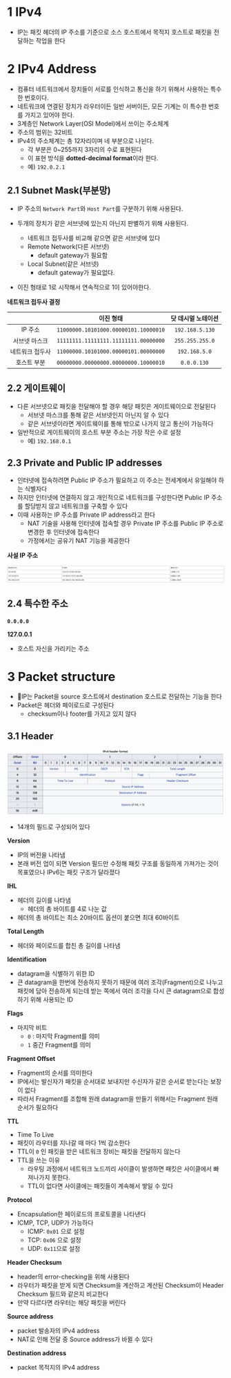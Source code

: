 # 1 IPv4

* IP는 패킷 헤더의 IP 주소를 기준으로 소스 호스트에서 목적지 호스트로 패킷을 전달하는 작업을 한다



# 2 IPv4 Address

* 컴퓨터 네트워크에서 장치들이 서로를 인식하고 통신을 하기 위해서 사용하는 특수한 번호이다.
* 네트워크에 연결된 장치가 라우터이든 일반 서버이든, 모든 기계는 이 특수한 번호를 가지고 있어야 한다.
* 3계층인 Network Layer(OSI Model)에서 쓰이는 주소체계
* 주소의 범위는 32비트
* IPv4의 주소체계는 총 12자리이며 네 부분으로 나뉜다. 
  * 각 부분은 0~255까지 3자리의 수로 표현된다
  * 이 표현 방식을 **dotted-decimal format**이라 한다.
  * 예) `192.0.2.1`



## 2.1 Subnet Mask(부분망)

* IP 주소의 `Network Part`와 `Host Part`를 구분하기 위해 사용된다.
* 두개의 장치가 같은 서브넷에 있는지 아닌지 판별하기 위해 사용된다.
  * 네트워크 접두사를 비교해 같으면 같은 서브넷에 있다
  * Remote Network(다른 서브넷)
    * default gateway가 필요함
  * Local Subnet(같은 서브넷)
    * default gateway가 필요없다.

* 이진 형태로 1로 시작해서 연속적으로 1이 있어야한다.



**네트워크 접두사 결정**

|                 |               이진 형태               | 닷 데시멀 노테이션 |
| :-------------: | :-----------------------------------: | :----------------: |
|     IP 주소     | `11000000.10101000.00000101.10000010` |  `192.168.5.130`   |
|  서브넷 마스크  | `11111111.11111111.11111111.00000000` |  `255.255.255.0`   |
| 네트워크 접두사 | `11000000.10101000.00000101.00000000` |   `192.168.5.0`    |
|   호스트 부분   | `00000000.00000000.00000000.10000010` |    `0.0.0.130`     |



## 2.2 게이트웨이

* 다른 서브넷으로 패킷을 전달해야 할 경우 해당 패킷은 게이트웨이으로 전달된다
  * 서브넷 마스크를 통해 같은 서브넷인지 아닌지 알 수 있다
  * 같은 서브넷이라면 게이트웨이를 통해 밖으로 나가지 않고 통신이 가능하다
* 일반적으로 게이트웨이의 호스트 부분 주소는 가장 작은 수로 설정
  * 예) `192.168.0.1`



## 2.3 Private and Public IP addresses

* 인터넷에 접속하려면 Public IP 주소가 필요하고 이 주소는 전세계에서 유일해야 하는 식별자다
* 하지만 인터넷에 연결하지 않고 개인적으로 네트워크를 구성한다면 Public IP 주소를 할당받지 않고 네트워크를 구축할 수 있다
* 이때 사용하는 IP 주소를 Private IP address라고 한다
  * NAT 기술을 사용해 인터넷에 접속할 경우 Private IP 주소를 Public IP 주소로 변경한 후 인터넷에 접속한다
  * 가정에서는 공유기 NAT 기능을 제공한다



**사설 IP 주소**

![image-20220721201641543](images/image-20220721201641543.png)



## 2.4 특수한 주소

**`0.0.0.0`**

**127.0.0.1**

* 호스트 자신을 가리키는 주소



# 3 Packet structure

* IP는 Packet을 source 호스트에서 destination 호스트로 전달하는 기능을 한다
* Packet은 헤더와 페이로드로 구성된다
  * checksum이나 footer를 가지고 있지 않다



## 3.1 Header

![image-20220720222402974](./images/1.png)

* 14개의 필드로 구성되어 있다



**Version**

* IP의 버전을 나타냄
* 본래 버전 업이 되면 Version 필드만 수정해 패킷 구조를 동일하게 가져가는 것이 목표였으나 IPv6는 패킷 구조가 달라졌다

**IHL**

* 헤더의 길이를 나타냄
  * 헤더의 총 바이트를 4로 나눈 값
* 헤더의 총 바이트는 최소 20바이트 옵션이 붙으면 최대 60바이트

**Total Length**

* 헤더와 페이로드를 합친 총 길이를 나타냄

**Identification**

* datagram을 식별하기 위한 ID
* 큰 datagram을 한번에 전송하지 못하기 때문에 여러 조각(Fragment)으로 나누고 패킷에 담아 전송하게 되는데 받는 쪽에서 여러 조각을 다시 큰 datagram으로 합성하기 위해 사용되는 ID

**Flags**

* 마지막 비트
  * `0` : 마지막 Fragment를 의미
  * `1` 중간 Fragment를 의미

**Fragment Offset**

* Fragment의 순서를 의미한다
* IP에서는 발신자가 패킷을 순서대로 보내지만 수신자가 같은 순서로 받는다는 보장이 없다
* 따라서 Fragment를 조합해 원래 datagram을 만들기 위해서는 Fragment 원래 순서가 필요하다

**TTL**

* Time To Live
* 패킷이 라우터를 지나갈 때 마다 1씩 감소한다
* TTL이 `0` 인 패킷을 받은 네트워크 장비는 패킷을 전달하지 않는다
* TTL을 쓰는 이유
  * 라우팅 과정에서 네트워크 노드끼리 사이클이 발생하면 패킷은 사이클에서 빠져나가지 못한다.
  * TTL이 없다면 사이클에는 패킷들이 계속해서 쌓일 수 있다

**Protocol**

* Encapsulation한 페이로드의 프로토콜을 나타낸다
* ICMP, TCP, UDP가 가능하다
  * ICMP: `0x01` 으로 설정
  * TCP: `0x06` 으로 설정
  * UDP: `0x11`으로 설정

**Header Checksum**

* header의 error-checking을 위해 사용된다
* 라우터가 패킷을 받게 되면 Checksum을 계산하고 계산된 Checksum이 Header Checksum 필드와 같은지 비교한다
* 만약 다르다면 라우터는 해당 패킷을 버린다

**Source address**

* packet 발송자의 IPv4 address
* NAT로 인해 전달 중 Source address가 바뀔 수 있다

**Destination address**

* packet 목적지의 IPv4 address 